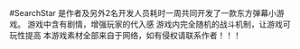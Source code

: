 #SearchStar 是作者及另外2名开发人员耗时一周共同开发了一款东方弹幕小游戏。
游戏中含有剧情，增强玩家的代入感
游戏内完全随机的战斗机制，让游戏可玩性提高
本游戏素材全部来自于网络，如有侵权请联系作者！！！
